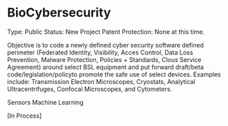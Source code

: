 # BioCybersecurity
Type: Public
Status: New Project
Patent Protection: None at this time.

Objective is to code a newly defined cyber security software defined perimeter (Federated Identity, Visibility, Acces Control, Data Loss Prevention, Malware Protection, Policies + Standards, Clous Service Agreement) around select BSL equipment and put forward draft/beta code/legislation/policyto promote the safe use of select devices. Examples include:  Transmission Electron Microscopes, Cryostats, Analytical Ultracentrifuges, Confocal Microscopes, and Cytometers. 

Sensors
Machine Learning


[In Process]


